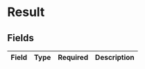 # Result


## Fields

| Field       | Type        | Required    | Description |
| ----------- | ----------- | ----------- | ----------- |